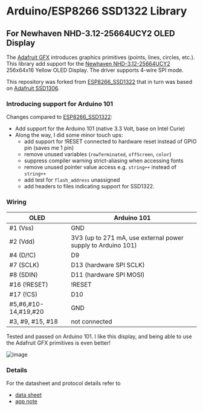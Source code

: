 # Arduino/ESP8266 SSD1322 Library
## For Newhaven NHD-3.12-25664UCY2 OLED Display

The [Adafruit GFX](https://github.com/adafruit/Adafruit-GFX-Library) introduces graphics primitives (points, lines, circles, etc.). This library add support for the [Newhaven NHD-3.12-25664UCY2](http://www.newhavendisplay.com/nhd31225664ucy2-p-3537.html) 256x64x16 Yellow OLED Display.  The driver supports 4-wire SPI mode.

This repository was forked from [ESP8266_SSD1322](https://github.com/kiritro/HGSC256128_SSD1322) that in turn was based on [Adafruit SSD1306](https://github.com/adafruit/Adafruit_SSD1306).

### Introducing support for Arduino 101

Changes compared to [ESP8266_SSD1322](https://github.com/kiritro/HGSC256128_SSD1322):

* Add support for the Arduino 101 (native 3.3 Volt, base on Intel Curie)
* Along the way, I did some minor touch ups:
  * add support for !RESET connected to hardware reset instead of GPIO pin (saves me 1 pin)
  * remove unused variables (`rowTerminated`, `offScreen`, `color`)
  * suppress compiler warning strict-aliasing when accessing fonts
  * remove unused pointer value access e.g. `string++` instead of `string++`
  * add test for `flash_address` unassigned
  * add headers to files indicating support for SSD1322.

### Wiring

| OLED	        | Arduino 101             |
| ------------ | ----------------------- |
| #1 (Vss)	    | GND                     |
| #2 (Vdd)     |	3V3 (up to 271 mA, use external power supply to Arduino 101) |
| #4 (D/!C)    |	D9                      |
| #7 (SCLK)	   | D13 (hardware SPI SCLK) |
| #8 (SDIN)	   | D11 (hardware SPI MOSI) |
| #16 (!RESET)	| !RESET                |
| #17 (!CS)	   | D10                   |
| #5,#6,#10-14,#19,#20	| GND           |
| #3, #9, #15, #18	    | not connected |

Tested and passed on Arduino 101. I like this display, and being able to use the Adafruit GFX primitives is even better!

![image](media/arduino101_oled_resize.jpg)

### Details

For the datasheet and protocol details refer to

* [data sheet](http://www.newhavendisplay.com/specs/NHD-3.12-25664UCY2.pdf)
* [app note](http://www.newhavendisplay.com/app_notes/SSD1322.pdf)


